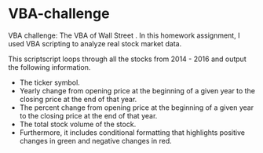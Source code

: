 # VBA-challenge
VBA challenge: The VBA of Wall Street
.
In this homework assignment, I used VBA scripting to analyze real stock market data.

This scriptscript loops through all the stocks from 2014 - 2016 and output the following information.
 * The ticker symbol.
 * Yearly change from opening price at the beginning of a given year to the closing price at the end of that year.
 * The percent change from opening price at the beginning of a given year to the closing price at the end of that year.
 * The total stock volume of the stock.
 * Furthermore, it includes conditional formatting that highlights positive changes in green and negative changes in red.
